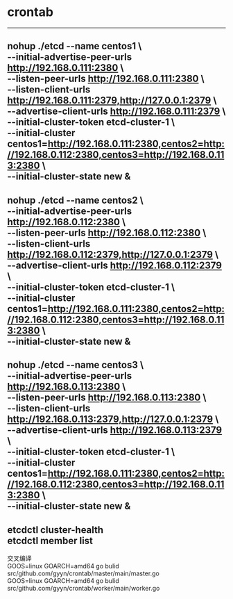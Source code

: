 # crontab
-----------------------------
nohup ./etcd --name centos1 \  
--initial-advertise-peer-urls http://192.168.0.111:2380 \  
--listen-peer-urls http://192.168.0.111:2380 \  
--listen-client-urls http://192.168.0.111:2379,http://127.0.0.1:2379 \  
--advertise-client-urls http://192.168.0.111:2379 \  
--initial-cluster-token etcd-cluster-1 \  
--initial-cluster centos1=http://192.168.0.111:2380,centos2=http://192.168.0.112:2380,centos3=http://192.168.0.113:2380 \  
--initial-cluster-state new &
----------------------------- 
nohup ./etcd --name centos2 \  
--initial-advertise-peer-urls http://192.168.0.112:2380 \  
--listen-peer-urls http://192.168.0.112:2380 \  
--listen-client-urls http://192.168.0.112:2379,http://127.0.0.1:2379 \  
--advertise-client-urls http://192.168.0.112:2379 \  
--initial-cluster-token etcd-cluster-1 \  
--initial-cluster centos1=http://192.168.0.111:2380,centos2=http://192.168.0.112:2380,centos3=http://192.168.0.113:2380 \  
--initial-cluster-state new &
-----------------------------
nohup ./etcd --name centos3 \  
--initial-advertise-peer-urls http://192.168.0.113:2380 \  
--listen-peer-urls http://192.168.0.113:2380 \  
--listen-client-urls http://192.168.0.113:2379,http://127.0.0.1:2379 \  
--advertise-client-urls http://192.168.0.113:2379 \  
--initial-cluster-token etcd-cluster-1 \  
--initial-cluster centos1=http://192.168.0.111:2380,centos2=http://192.168.0.112:2380,centos3=http://192.168.0.113:2380 \  
--initial-cluster-state new &
-----------------------------
etcdctl cluster-health  
etcdctl member list
-----------------------------
交叉编译  
GOOS=linux GOARCH=amd64 go bulid src/github.com/gyyn/crontab/master/main/master.go  
GOOS=linux GOARCH=amd64 go bulid src/github.com/gyyn/crontab/worker/main/worker.go  